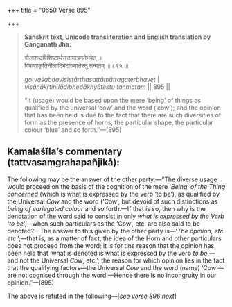 +++
title = "0650 Verse 895"

+++
> **Sanskrit text, Unicode transliteration and English translation by Ganganath Jha:** 
>
> गोत्वशब्दविशिष्टार्थसत्तामात्रगतेर्भवेत् ।  
> विषाणाकृतिनीलादिभेदाख्यातेस्तु तन्मतम् ॥ ८९५ ॥ 
>
> *gotvaśabdaviśiṣṭārthasattāmātragaterbhavet* \|  
> *viṣāṇākṛtinīlādibhedākhyātestu tanmatam* \|\| 895 \|\| 
>
> “It (usage) would be based upon the mere ‘being’ of things as qualified by the universal ‘cow’ and the word (‘cow’); and the opinion that has been held is due to the fact that there are such diversities of form as the presence of horns, the particular shape, the particular colour ‘blue’ and so forth.”—(895)



## Kamalaśīla’s commentary (tattvasaṃgrahapañjikā):

The following may be the answer of the other party:—“The diverse usage would proceed on the basis of the cognition of the mere ‘*Being*’ *of the Thing concerned* (which is what is expressed by the verb ‘to be’), as qualified by the Universal *Cow* and the word (‘Cow’, but devoid of such distinctions as *being of variegated colour* and so forth.—If that is so, then why is the denotation of the word said to consist in only *what is expressed by the Verb ‘to be*’,—when such particulars as the ‘Cow’, etc. are also said to be denoted?—The answer to this given by the other party is—‘*The opinion, etc. etc*.’;—that is, as a matter of fact, the idea of the Horn and other particulars does not proceed from the word; it is for tins reason that the opinion has been held that ‘what is denoted is what is expressed by the verb *to be*,—and not the Universal *Cow*, etc.’; the reason for which opinion lies in the fact that the qualifying factors—the Universal *Cow* and the word (name) ‘Cow’—are not cognised through the word.—Hence there is no incongruity in our opinion.”—(895)

The above is refuted in the following—[*see verse 896 next*]


